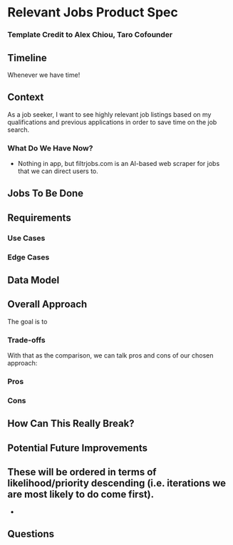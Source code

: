 # Relevant Jobs Product Spec
### Template Credit to Alex Chiou, Taro Cofounder

## Timeline
Whenever we have time!


## Context
As a job seeker, I want to see highly relevant job listings based on my qualifications and previous applications in order to save time on the job search. 


### What Do We Have Now?
- Nothing in app, but filtrjobs.com is an AI-based web scraper for jobs that we can direct users to.

## Jobs To Be Done

## Requirements

### Use Cases

### Edge Cases

## Data Model

## Overall Approach
The goal is to

### Trade-offs

With that as the comparison, we can talk pros and cons of our chosen approach:
### Pros

### Cons

## How Can This Really Break?

## Potential Future Improvements
These will be ordered in terms of likelihood/priority descending (i.e. iterations we are most likely to do come first).
- 
- 

## Questions


